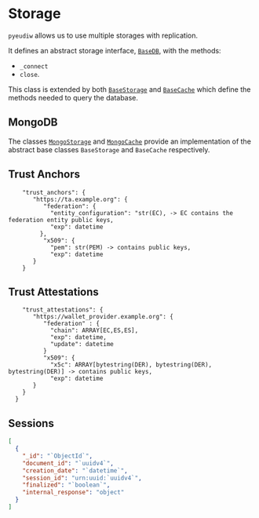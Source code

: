 # Storage

`pyeudiw` allows us to use multiple storages with replication.

It defines an abstract storage interface, [`BaseDB`](../pyeudiw/storage/base_db.py), with the methods:
- `_connect`
- `close`.

This class is extended by both [`BaseStorage`](../pyeudiw/storage/base_storage.py) and 
[`BaseCache`](../pyeudiw/storage/base_cache.py) which define the methods needed to query the database.

## MongoDB

The classes [`MongoStorage`](../pyeudiw/storage/mongo_storage.py) and 
 [`MongoCache`](../pyeudiw/storage/mongo_cache.py) provide an implementation of the abstract base classes 
`BaseStorage` and `BaseCache` respectively. 


## Trust Anchors

````
    "trust_anchors": {
       "https://ta.example.org": {
          "federation": {
            "entity_configuration": "str(EC), -> EC contains the federation entity public keys,
            "exp": datetime
         },
          "x509": {
            "pem": str(PEM) -> contains public keys,
            "exp": datetime
       }
    }
````


## Trust Attestations

````
    "trust_attestations": {
       "https://wallet_provider.example.org": {
          "federation" : {
            "chain": ARRAY[EC,ES,ES],
            "exp": datetime,
            "update": datetime
          }
          "x509": {
            "x5c": ARRAY[bytestring(DER), bytestring(DER), bytestring(DER)] -> contains public keys,
            "exp": datetime
       }
    }
  }
````

## Sessions

```json
[
  {
    "_id": "`ObjectId`",
    "document_id": "`uuidv4`",
    "creation_date": "`datetime`",
    "session_id": "urn:uuid:`uuidv4`",
    "finalized": "`boolean`",
    "internal_response": "object"
  }
]
```
